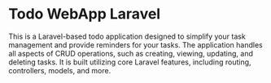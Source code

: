 #  Todo WebApp Laravel

This is a Laravel-based todo application designed to simplify your task management and provide reminders for your tasks. The application handles all aspects of CRUD operations, such as creating, viewing, updating, and deleting tasks. It is built utilizing core Laravel features, including routing, controllers, models, and more.


